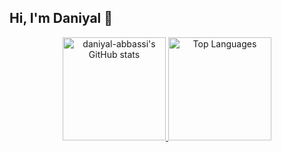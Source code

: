 ## Hi, I'm Daniyal 👋


<div align="center">
    <a href="https://github.com/anuraghazra/github-readme-stats">
        <img src="https://github-readme-stats.vercel.app/api?username=daniyal-abbassi&show_icons=true&theme=dark" alt="daniyal-abbassi's GitHub stats" height="165" />
    </a>
    <a href="https://github.com/anuraghazra/github-readme-stats">
        <img src="https://github-readme-stats.vercel.app/api/top-langs/?username=daniyal-abbassi&show_icons=true&theme=dark&layout=compact" alt="Top Languages" height="165" />
    </a>
</div>
